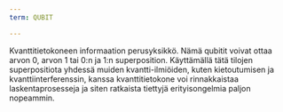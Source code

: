 ```yaml
---
term: QUBIT

---
```

Kvanttitietokoneen informaation perusyksikkö. Nämä qubitit voivat ottaa arvon 0, arvon 1 tai 0:n ja 1:n superposition. Käyttämällä tätä tilojen superpositiota yhdessä muiden kvantti-ilmiöiden, kuten kietoutumisen ja kvanttiinterferenssin, kanssa kvanttitietokone voi rinnakkaistaa laskentaprosesseja ja siten ratkaista tiettyjä erityisongelmia paljon nopeammin.